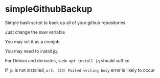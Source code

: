 # simpleGithubBackup
Simple bash script to back up all of your github repositories.

Just change the `USER` variable

You may set it as a cronjob


You may need to install [jq](https://stedolan.github.io/jq/).

For Debian and derivates, `sudo apt install jq` should suffice

If `jq` is not installed, `url: (23) Failed writing body` error is likely to occur
